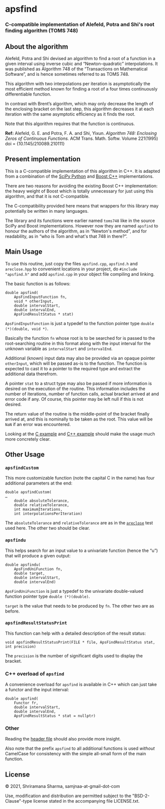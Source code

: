# apsfind

### C-compatible implementation of Alefeld, Potra and Shi's root finding algorithm (TOMS 748)

## About the algorithm

Alefeld, Potra and Shi devised an algorithm to find a root of a function in a given interval using inverse cubic and
“Newton-quadratic” interpolations. It was published as Algorithm 748 of the “Transactions on Mathematical Software”,
and is hence sometimes referred to as TOMS 748.

This algorithm with two interpolations per iteration is asymptotically the most efficient method known for
finding a root of a four times continuously differentiable function.

In contrast with Brent’s algorithm, which may only decrease the length of the enclosing bracket on the last step, this
algorithm decreases it at each iteration with the same asymptotic efficiency as it finds the root.

Note that this algorithm requires that the function is continuous.

**Ref:**
Alefeld, G. E. and Potra, F. A. and Shi, Yixun.
*Algorithm 748: Enclosing Zeros of Continuous Functions.*
ACM Trans. Math. Softw. Volume 221(1995) doi = {10.1145/210089.210111}

## Present implementation

This is a C-compatible implementation of this algorithm in C++. It is adapted from a combination of the [SciPy Python](https://github.com/scipy/scipy/blob/main/scipy/optimize/_zeros_py.py) and [Boost C++](https://github.com/boostorg/math/blob/master/include/boost/math/tools/toms748_solve.hpp) implementations.

There are two reasons for avoiding the existing Boost C++ implementation: the heavy weight of Boost which is totally
unnecessary for just using this algorithm, and that it is not C-compatible.

The C-compatibility provided here means that wrappers for this library may potentially be written in many languages.

The library and its functions were earlier named `toms748` like in the source SciPy and Boost implementations. However now they are named `apsfind` to honour the authors of the algorithm, as in “Newton's method”, and for readability, as in “who is Tom and what's that 748 in there?”.

## Main Usage

To use this routine, just copy the files `apsfind.cpp`, `apsfind.h` and `areclose.hpp` to convenient locations in your
project, do `#include "apsfind.h"` and add `apsfind.cpp` in your object file compiling and linking.

The basic function is as follows:

```
double apsfind(
    ApsFindInputFunction fn,
    void * otherInput,
    double intervalStart,
    double intervalEnd,
    ApsFindResultStatus * stat)
```

`ApsFindInputFunction` is just a typedef to the function pointer type `double (*)(double, void *)`.

Basically the function `fn` whose root is to be searched for is passed to the root-searching routine in this
format along with the input interval for the unknown variable as `intervalStart` and `intervalEnd`.

Additional (known) input data may also be provided via an opaque pointer `otherInput`, which will be passed as-is to the
function. The function is expected to cast it to a pointer to the required type and extract the additional data
therefrom.

A pointer `stat` to a struct type may also be passed if more information is desired on the execution of the
routine. This information includes the number of iterations, number of function calls, actual bracket arrived at and
error code if any. Of course, this pointer may be left null if this is not desired.

The return value of the routine is the middle-point of the bracket finally arrived at, and this is nominally to be taken
as the root. This value will be `NaN` if an error was encountered.

Looking at the [C example](examples/example.c) and [C++ example](examples/example.cpp)
should make the usage much more concretely clear.

## Other Usage

### `apsfindCustom`

This more customizable function (note the capital C in the name) has four additional parameters at the end:

```
double apsfindCustom(
…
    double absoluteTolerance,
    double relativeTolerance,
    int maximumIterations,
    int interpolationsPerIteration)
```

The `absoluteTolerance` and `relativeTolerance` are as in the [`areclose`](https://github.com/jamadagni/areclose) test
used here. The other two should be clear.

### `apsfindu`

This helps search for an input value to a univariate function (hence the “u”) that will produce a given output:

```
double apsfindu(
    ApsFindUniFunction fn,
    double target,
    double intervalStart,
    double intervalEnd)
```

`ApsFindUniFunction` is just a typedef to the univariate double-valued function pointer type `double (*)(double)`.

`target` is the value that needs to be produced by `fn`. The other two are as before.

### `apsfindResultStatusPrint`

This function can help with a detailed description of the result status:

```
void apsfindResultStatusPrint(FILE * file, ApsFindResultStatus stat, int precision)
```

The `precision` is the number of significant digits used to display the bracket.

### C++ overload of `apsfind`

A convenience overload for `apsfind` is available in C++ which can just take a functor and the input interval:

```
double apsfind(
    Functor fr,
    double intervalStart,
    double intervalEnd,
    ApsFindResultStatus * stat = nullptr)
```

### Other

Reading the [header file](apsfind.h) should also provide more insight.

Also note that the prefix `apsfind` to all additional functions is used *without* CamelCase for consistency with the simple
all-small form of the main function.

## License

© 2021, Shriramana Sharma, samjnaa-at-gmail-dot-com

Use, modification and distribution are permitted subject to the "BSD-2-Clause"-type license stated in the accompanying file LICENSE.txt.
